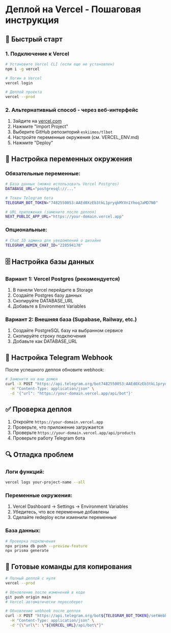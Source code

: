 # Деплой на Vercel - Пошаговая инструкция

## 🚀 Быстрый старт

### 1. Подключение к Vercel

```bash
# Установите Vercel CLI (если еще не установлен)
npm i -g vercel

# Логин в Vercel
vercel login

# Деплой проекта
vercel --prod
```

### 2. Альтернативный способ - через веб-интерфейс

1. Зайдите на [vercel.com](https://vercel.com)
2. Нажмите "Import Project"  
3. Выберите GitHub репозиторий `eskiimos/tlbot`
4. Настройте переменные окружения (см. VERCEL_ENV.md)
5. Нажмите "Deploy"

## 🔧 Настройка переменных окружения

### Обязательные переменные:

```bash
# База данных (можно использовать Vercel Postgres)
DATABASE_URL="postgresql://..."

# Токен Telegram бота  
TELEGRAM_BOT_TOKEN="7482550053:AAEd0XzEb3tkL1pryqkMYXn1YhoqJaMD7N0"

# URL приложения (замените после деплоя)
NEXT_PUBLIC_APP_URL="https://your-domain.vercel.app"
```

### Опциональные:

```bash
# Chat ID админа для уведомлений о дизайне
TELEGRAM_ADMIN_CHAT_ID="228594178"
```

## 🗄️ Настройка базы данных

### Вариант 1: Vercel Postgres (рекомендуется)

1. В панели Vercel перейдите в Storage
2. Создайте Postgres базу данных
3. Скопируйте DATABASE_URL
4. Добавьте в Environment Variables

### Вариант 2: Внешняя база (Supabase, Railway, etc.)

1. Создайте PostgreSQL базу на выбранном сервисе
2. Скопируйте строку подключения
3. Добавьте как DATABASE_URL

## 📡 Настройка Telegram Webhook

После успешного деплоя обновите webhook:

```bash
# Замените на ваш домен
curl -X POST "https://api.telegram.org/bot7482550053:AAEd0XzEb3tkL1pryqkMYXn1YhoqJaMD7N0/setWebhook" \
  -H "Content-Type: application/json" \
  -d '{"url": "https://your-domain.vercel.app/api/bot"}'
```

## ✅ Проверка деплоя

1. Откройте `https://your-domain.vercel.app`
2. Проверьте, что приложение загружается
3. Проверьте `https://your-domain.vercel.app/api/products`
4. Проверьте работу Telegram бота

## 🔍 Отладка проблем

### Логи функций:
```bash
vercel logs your-project-name --all
```

### Переменные окружения:
1. Vercel Dashboard → Settings → Environment Variables
2. Убедитесь, что все переменные добавлены
3. Сделайте redeploy если изменили переменные

### База данных:
```bash
# Проверка подключения
npx prisma db push --preview-feature
npx prisma generate
```

## 🎯 Готовые команды для копирования

```bash
# Полный деплой с нуля
vercel --prod

# Обновление после изменений в коде
git push origin main
# Vercel автоматически пересоберет

# Обновление webhook после деплоя
curl -X POST "https://api.telegram.org/bot${TELEGRAM_BOT_TOKEN}/setWebhook" \
  -H "Content-Type: application/json" \
  -d "{\"url\": \"${VERCEL_URL}/api/bot\"}"
```

